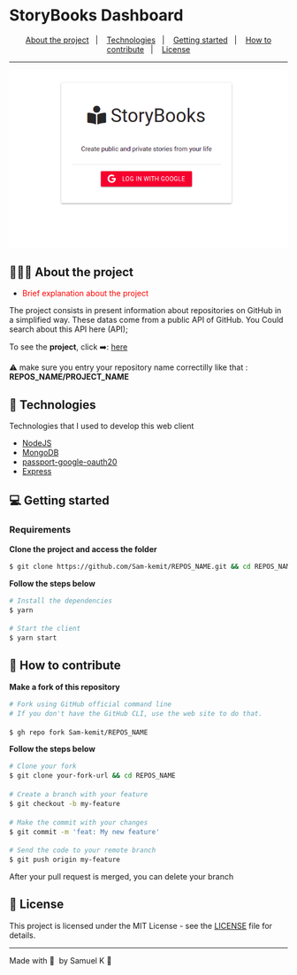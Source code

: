 # StoryBooks Dashboard

<p align="center">
  <a href="#-about-the-project">About the project</a>&nbsp;&nbsp;&nbsp;|&nbsp;&nbsp;&nbsp;
  <a href="#-technologies">Technologies</a>&nbsp;&nbsp;&nbsp;|&nbsp;&nbsp;&nbsp;
  <a href="#-getting-started">Getting started</a>&nbsp;&nbsp;&nbsp;|&nbsp;&nbsp;&nbsp;
  <a href="#-how-to-contribute">How to contribute</a>&nbsp;&nbsp;&nbsp;|&nbsp;&nbsp;&nbsp;
  <a href="#-license">License</a>
</p>

<hr>

![Dashboard app](/public/img/storybooks.png)




## 👨🏻‍💻 About the project

- <p style="color: red;">Brief explanation about the project</p>

The project consists in present information about repositories on GitHub in a simplified way. These datas come from a public API of GitHub. You Could search about this API here (API);

To see the **project**, click ➡️: [here](https://github-explorer-samk.netlify.app/)</br>

⚠️ make sure you entry your repository name correctilly like that : **REPOS_NAME/PROJECT_NAME**

## 🚀 Technologies

Technologies that I used to develop this web client

- [NodeJS](https://nodejs.org/)
- [MongoDB](https://www.mongodb.com/)
- [passport-google-oauth20](http://www.passportjs.org/packages/passport-google-oauth20/)
- [Express](https://expressjs.com/)

## 💻 Getting started

### Requirements

**Clone the project and access the folder**

```bash
$ git clone https://github.com/Sam-kemit/REPOS_NAME.git && cd REPOS_NAME
```

**Follow the steps below**

```bash
# Install the dependencies
$ yarn

# Start the client
$ yarn start
```

## 🤔 How to contribute

**Make a fork of this repository**

```bash
# Fork using GitHub official command line
# If you don't have the GitHub CLI, use the web site to do that.

$ gh repo fork Sam-kemit/REPOS_NAME
```

**Follow the steps below**

```bash
# Clone your fork
$ git clone your-fork-url && cd REPOS_NAME

# Create a branch with your feature
$ git checkout -b my-feature

# Make the commit with your changes
$ git commit -m 'feat: My new feature'

# Send the code to your remote branch
$ git push origin my-feature
```

After your pull request is merged, you can delete your branch

## 📝 License

This project is licensed under the MIT License - see the [LICENSE](LICENSE) file for details.

---

Made with 🖤 &nbsp;by Samuel K 👋 &nbsp;
